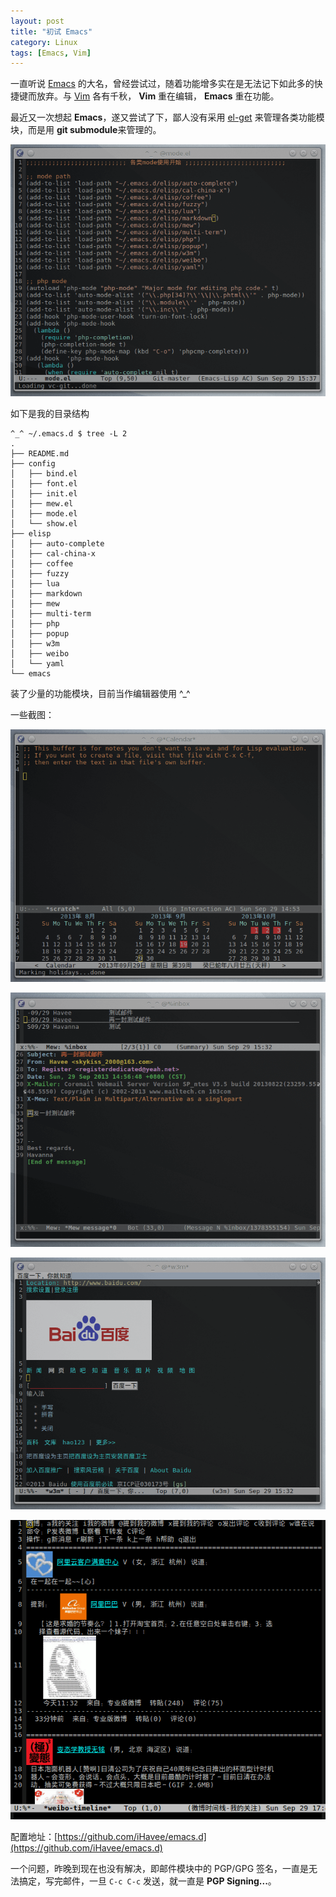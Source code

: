 ```yaml
---
layout: post
title: "初试 Emacs"
category: Linux
tags: [Emacs, Vim]
---
```


一直听说 [Emacs](http://www.gnu.org/software/emacs/) 的大名，曾经尝试过，随着功能增多实在是无法记下如此多的快捷键而放弃。与 [Vim](http://www.vim.org/) 各有千秋， **Vim** 重在编辑， **Emacs** 重在功能。

最近又一次想起 **Emacs**，遂又尝试了下，鄙人没有采用 [el-get](https://github.com/dimitri/el-get) 来管理各类功能模块，而是用 **git submodule**来管理的。

![emacs](/cdn/images/2013/09/emacs.png "emacs")

如下是我的目录结构

<!-- more -->

    ^_^ ~/.emacs.d $ tree -L 2
    .
    ├── README.md
    ├── config
    │   ├── bind.el
    │   ├── font.el
    │   ├── init.el
    │   ├── mew.el
    │   ├── mode.el
    │   └── show.el
    ├── elisp
    │   ├── auto-complete
    │   ├── cal-china-x
    │   ├── coffee
    │   ├── fuzzy
    │   ├── lua
    │   ├── markdown
    │   ├── mew
    │   ├── multi-term
    │   ├── php
    │   ├── popup
    │   ├── w3m
    │   ├── weibo
    │   └── yaml
    └── emacs

装了少量的功能模块，目前当作编辑器使用 ^_^

一些截图：

![emacs-cal-china](/cdn/images/2013/09/emacs-cal-china.png "emacs-cal-china")

![emacs-mew](/cdn/images/2013/09/emacs-mew.png "emacs-mew")

![emacs-w3m](/cdn/images/2013/09/emacs-w3m.png "emacs-w3m")

![emacs-weibo](/cdn/images/2013/09/emacs-weibo.png "emacs-weibo")

配置地址：[https://github.com/iHavee/emacs.d](https://github.com/iHavee/emacs.d)

一个问题，昨晚到现在也没有解决，即邮件模块中的 PGP/GPG 签名，一直是无法搞定，写完邮件，一旦 `C-c C-c` 发送，就一直是 **PGP Signing...**。
